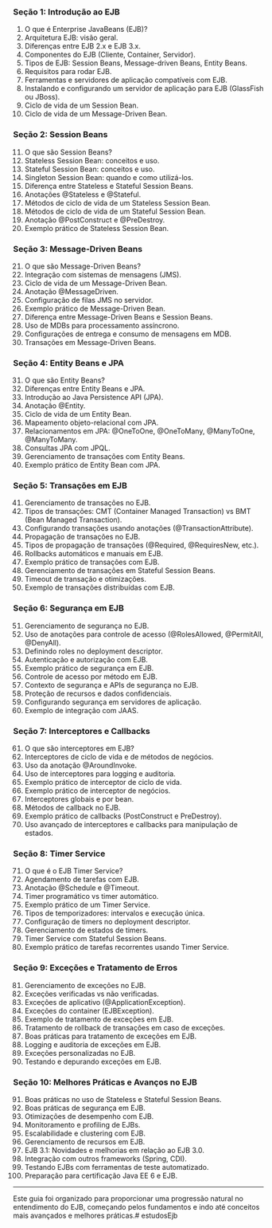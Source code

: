 ### **Seção 1: Introdução ao EJB**

1. O que é Enterprise JavaBeans (EJB)?
2. Arquitetura EJB: visão geral.
3. Diferenças entre EJB 2.x e EJB 3.x.
4. Componentes do EJB (Cliente, Container, Servidor).
5. Tipos de EJB: Session Beans, Message-driven Beans, Entity Beans.
6. Requisitos para rodar EJB.
7. Ferramentas e servidores de aplicação compatíveis com EJB.
8. Instalando e configurando um servidor de aplicação para EJB (GlassFish ou JBoss).
9. Ciclo de vida de um Session Bean.
10. Ciclo de vida de um Message-Driven Bean.

### **Seção 2: Session Beans**

11. O que são Session Beans?
12. Stateless Session Bean: conceitos e uso.
13. Stateful Session Bean: conceitos e uso.
14. Singleton Session Bean: quando e como utilizá-los.
15. Diferença entre Stateless e Stateful Session Beans.
16. Anotações @Stateless e @Stateful.
17. Métodos de ciclo de vida de um Stateless Session Bean.
18. Métodos de ciclo de vida de um Stateful Session Bean.
19. Anotação @PostConstruct e @PreDestroy.
20. Exemplo prático de Stateless Session Bean.

### **Seção 3: Message-Driven Beans**

21. O que são Message-Driven Beans?
22. Integração com sistemas de mensagens (JMS).
23. Ciclo de vida de um Message-Driven Bean.
24. Anotação @MessageDriven.
25. Configuração de filas JMS no servidor.
26. Exemplo prático de Message-Driven Bean.
27. Diferença entre Message-Driven Beans e Session Beans.
28. Uso de MDBs para processamento assíncrono.
29. Configurações de entrega e consumo de mensagens em MDB.
30. Transações em Message-Driven Beans.

### **Seção 4: Entity Beans e JPA**

31. O que são Entity Beans?
32. Diferenças entre Entity Beans e JPA.
33. Introdução ao Java Persistence API (JPA).
34. Anotação @Entity.
35. Ciclo de vida de um Entity Bean.
36. Mapeamento objeto-relacional com JPA.
37. Relacionamentos em JPA: @OneToOne, @OneToMany, @ManyToOne, @ManyToMany.
38. Consultas JPA com JPQL.
39. Gerenciamento de transações com Entity Beans.
40. Exemplo prático de Entity Bean com JPA.

### **Seção 5: Transações em EJB**

41. Gerenciamento de transações no EJB.
42. Tipos de transações: CMT (Container Managed Transaction) vs BMT (Bean Managed Transaction).
43. Configurando transações usando anotações (@TransactionAttribute).
44. Propagação de transações no EJB.
45. Tipos de propagação de transações (@Required, @RequiresNew, etc.).
46. Rollbacks automáticos e manuais em EJB.
47. Exemplo prático de transações com EJB.
48. Gerenciamento de transações em Stateful Session Beans.
49. Timeout de transação e otimizações.
50. Exemplo de transações distribuídas com EJB.

### **Seção 6: Segurança em EJB**

51. Gerenciamento de segurança no EJB.
52. Uso de anotações para controle de acesso (@RolesAllowed, @PermitAll, @DenyAll).
53. Definindo roles no deployment descriptor.
54. Autenticação e autorização com EJB.
55. Exemplo prático de segurança em EJB.
56. Controle de acesso por método em EJB.
57. Contexto de segurança e APIs de segurança no EJB.
58. Proteção de recursos e dados confidenciais.
59. Configurando segurança em servidores de aplicação.
60. Exemplo de integração com JAAS.

### **Seção 7: Interceptores e Callbacks**

61. O que são interceptores em EJB?
62. Interceptores de ciclo de vida e de métodos de negócios.
63. Uso da anotação @AroundInvoke.
64. Uso de interceptores para logging e auditoria.
65. Exemplo prático de interceptor de ciclo de vida.
66. Exemplo prático de interceptor de negócios.
67. Interceptores globais e por bean.
68. Métodos de callback no EJB.
69. Exemplo prático de callbacks (PostConstruct e PreDestroy).
70. Uso avançado de interceptores e callbacks para manipulação de estados.

### **Seção 8: Timer Service**

71. O que é o EJB Timer Service?
72. Agendamento de tarefas com EJB.
73. Anotação @Schedule e @Timeout.
74. Timer programático vs timer automático.
75. Exemplo prático de um Timer Service.
76. Tipos de temporizadores: intervalos e execução única.
77. Configuração de timers no deployment descriptor.
78. Gerenciamento de estados de timers.
79. Timer Service com Stateful Session Beans.
80. Exemplo prático de tarefas recorrentes usando Timer Service.

### **Seção 9: Exceções e Tratamento de Erros**

81. Gerenciamento de exceções no EJB.
82. Exceções verificadas vs não verificadas.
83. Exceções de aplicativo (@ApplicationException).
84. Exceções do container (EJBException).
85. Exemplo de tratamento de exceções em EJB.
86. Tratamento de rollback de transações em caso de exceções.
87. Boas práticas para tratamento de exceções em EJB.
88. Logging e auditoria de exceções em EJB.
89. Exceções personalizadas no EJB.
90. Testando e depurando exceções em EJB.

### **Seção 10: Melhores Práticas e Avanços no EJB**

91. Boas práticas no uso de Stateless e Stateful Session Beans.
92. Boas práticas de segurança em EJB.
93. Otimizações de desempenho com EJB.
94. Monitoramento e profiling de EJBs.
95. Escalabilidade e clustering com EJB.
96. Gerenciamento de recursos em EJB.
97. EJB 3.1: Novidades e melhorias em relação ao EJB 3.0.
98. Integração com outros frameworks (Spring, CDI).
99. Testando EJBs com ferramentas de teste automatizado.
100. Preparação para certificação Java EE 6 e EJB.

---

Este guia foi organizado para proporcionar uma progressão natural no entendimento do EJB, começando pelos fundamentos e
indo até conceitos mais avançados e melhores práticas.#   e s t u d o s E j b  
 